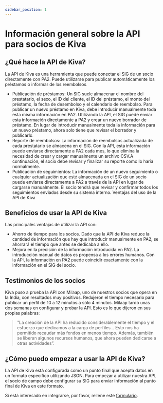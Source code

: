 ```yaml
---
sidebar_position: 1
---
```


# Información general sobre la API para socios de Kiva

## ¿Qué hace la API de Kiva?
La API de Kiva es una herramienta que puede conectar el SIG de un socio directamente con PA2. Puede utilizarse para publicar automáticamente los préstamos o informar de los reembolsos.

* Publicación de préstamos: Un SIG suele almacenar el nombre del prestatario, el sexo, el ID del cliente, el ID del préstamo, el monto del préstamo, la fecha de desembolso y el calendario de reembolso. Para publicar un nuevo préstamo en Kiva, debe introducir manualmente toda esta misma información en PA2. Utilizando la API, el SIG puede enviar esta información directamente a PA2 y crear un nuevo borrador de préstamo. En lugar de introducir manualmente toda la información para un nuevo préstamo, ahora solo tiene que revisar el borrador y publicarlo.
* Reporte de reembolsos: La información de reembolsos actualizada de cada prestatario se almacena en el SIG. Con la API, esta información puede enviarse directamente a PA2 cada mes, lo que elimina la necesidad de crear y cargar manualmente un archivo CSV.A continuación, el socio debe revisar y finalizar su reporte como lo haría normalmente.
* Publicación de seguimientos: La información de un nuevo seguimiento o cualquier actualización que esté almacenada en el SIG de un socio puede enviarse directamente a PA2 a través de la API en lugar de cargarse manualmente. El socio tendrá que revisar y confirmar todos los seguimientos enviados desde su sistema interno. Ventajas del uso de la API de Kiva

## Beneficios de usar la API de Kiva
Las principales ventajas de utilizar la API son:

* Ahorro de tiempo para los socios. Dado que la API de Kiva reduce la cantidad de información que hay que introducir manualmente en PA2, se ahorrará el tiempo que antes se dedicaba a ello.
* Mejora en la precisión de la información introducida en PA2. La introducción manual de datos es propensa a los errores humanos. Con la API, la información en PA2 puede coincidir exactamente con la información en el SIG del socio.

## Testimonios de los socios

Kiva puso a prueba la API con Milaap, uno de nuestros socios que opera en la India, con resultados muy positivos. Redujeron el tiempo necesario para publicar un perfil de 10 a 12 minutos a sólo 4 minutos. Milaap tardó unas dos semanas en configurar y probar la API. Esto es lo que dijeron en sus propias palabras: 

> "La creación de la API ha reducido considerablemente el tiempo y el esfuerzo que dedicamos a la carga de perfiles... Esto nos ha permitido recaudar más fondos en menos tiempo. Además, también se liberan algunos recursos humanos, que ahora pueden dedicarse a otras actividades”.


## ¿Cómo puedo empezar a usar la API de Kiva?

La API de Kiva está configurada como un punto final que acepta datos en un formato específico utilizando JSON. Para empezar a utilizar nuestra API, el socio de campo debe configurar su SIG para enviar información al punto final de Kiva en este formato.

Si está interesado en integrarse, por favor, rellene este [formulario](https://kiva.tfaforms.net/111).
